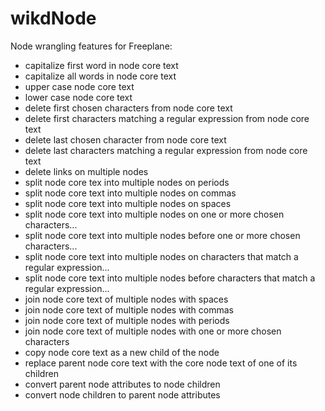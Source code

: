 wikdNode
=================

Node wrangling features for Freeplane:

* capitalize first word in node core text
* capitalize all words in node core text
* upper case node core text
* lower case node core text
* delete first chosen characters from node core text
* delete first characters matching a regular expression from node core text
* delete last chosen character from node core text
* delete last characters matching a regular expression from node core text
* delete links on multiple nodes
* split node core tex into multiple nodes on periods
* split node core text into multiple nodes on commas
* split node core text into multiple nodes on spaces
* split node core text into multiple nodes on one or more chosen characters...
* split node core text into multiple nodes before one or more chosen characters...
* split node core text into multiple nodes on characters that match a regular expression...
* split node core text into multiple nodes before characters that match a regular expression...
* join node core text of multiple nodes with spaces
* join node core text of multiple nodes with commas
* join node core text of multiple nodes with periods
* join node core text of multiple nodes with one or more chosen characters
* copy node core text as a new child of the node
* replace parent node core text with the core node text of one of its children
* convert parent node attributes to node children
* convert node children to parent node attributes